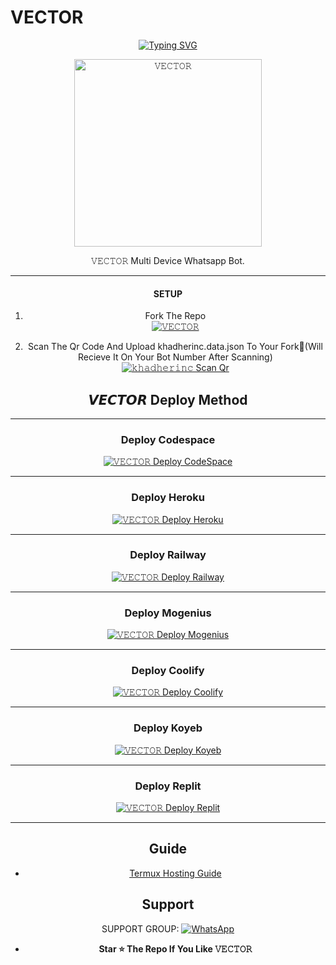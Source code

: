 
# VECTOR
<div align="center">
<a href="https://git.io/typing-svg"><img src="https://readme-typing-svg.demolab.com?font=Ribeye&size=50&pause=1000&color=F710B1&center=true&width=910&height=100&lines=I'M+𝚅𝙴𝙲𝚃𝙾𝚁;Multi+Divice+Whatsapp+Bot;Coded+By+𝙰𝙱𝙳𝚄𝙻 𝙺𝙷𝙰𝙳𝙷𝙴𝚁" alt="Typing SVG" /></a>
  
<p align="center">  
  <a href="https://instagram.com/abd_khadher___">
    <img alt=𝚅𝙴𝙲𝚃𝙾𝚁 height="300" src="https://pbxt.replicate.delivery/VeNXOQLbg1VKBa4Y5hrVam5kjDfYPTX0ekzTIompeezUWfiWE/out.png">
   
</a> 
    
</p>
<p align="center">
<a 

####  
𝚅𝙴𝙲𝚃𝙾𝚁 Multi Device Whatsapp Bot.

***

  #### SETUP

1. Fork The Repo
    <br>
<a href="https://github.com/khadherinc/VECTOR/fork"><img title="𝚅𝙴𝙲𝚃𝙾𝚁" src="https://img.shields.io/badge/FORK 𝚅𝙴𝙲𝚃𝙾𝚁-h?color=black&style=for-the-badge&logo=stackshare"></a>

2. Scan The Qr Code And Upload khadherinc.data.json To Your Fork🎯(Will Recieve It On Your Bot Number After Scanning)
    <br>
<a href="https://replit.com/@cvqwkzc64y/khadherinc-vector-qr?v=1"><img title="𝚔𝚑𝚊𝚍𝚑𝚎𝚛𝚒𝚗𝚌 Scan Qr" src="https://img.shields.io/badge/SCAN QR CODE-h?color=black&style=for-the-badge&logo=msi"></a>



## 𝙑𝙀𝘾𝙏𝙊𝙍 Deploy Method

-------

### Deploy Codespace

<a href="https://github.com/codespaces/new"><img title="𝚅𝙴𝙲𝚃𝙾𝚁 Deploy CodeSpace" src="https://img.shields.io/badge/DEPLOY CODESPACE-h?color=black&style=for-the-badge&logo=visualstudiocode"></a>

---
### Deploy Heroku 

<a href="https://heroku.com/deploy?template=https://github.com/AbhishekSuresh2/ABHISHEK-SER/"><img title="𝚅𝙴𝙲𝚃𝙾𝚁 Deploy Heroku" src="https://img.shields.io/badge/DEPLOY HEROKU-h?color=black&style=for-the-badge&logo=heroku"></a>

---
### Deploy Railway

<a href="https://railway.app/new"><img title="𝚅𝙴𝙲𝚃𝙾𝚁 Deploy Railway" src="https://img.shields.io/badge/DEPLOY RAILWAY-h?color=black&style=for-the-badge&logo=Railway"></a>


---
### Deploy Mogenius

<a href="https://studio.mogenius.com/studio/cloud-space/cloud-space-overview"><img title="𝚅𝙴𝙲𝚃𝙾𝚁 Deploy Mogenius" src="https://img.shields.io/badge/DEPLOY MOGENIUS-h?color=black&style=for-the-badge&logo=genius"></a>

---
### Deploy Coolify

<a href="https://coolify.io/"><img title="𝚅𝙴𝙲𝚃𝙾𝚁 Deploy Coolify" src="https://img.shields.io/badge/DEPLOY COOLIFY-h?color=black&style=for-the-badge&logo=coolify"></a>

---
### Deploy Koyeb

<a href="https://app.koyeb.com"><img title="𝚅𝙴𝙲𝚃𝙾𝚁 Deploy Koyeb" src="https://img.shields.io/badge/DEPLOY KOYEB-h?color=black&style=for-the-badge&logo=koyeb"></a>

---
### Deploy Replit

<a href="https://replit.com/github/khadherinc/VECTOR"><img title="𝚅𝙴𝙲𝚃𝙾𝚁 Deploy Replit" src="https://img.shields.io/badge/DEPLOY REPLIT-h?color=black&style=for-the-badge&logo=Replit"></a>

---
 ## Guide

 - [Termux Hosting Guide](https://github.com/khadherincVECTOR/blob/main/Termux-Guide.md)
 
 
 ## Support

SUPPORT GROUP: <a href="https://chat.whatsapp.com/HMJQZqjClNgKOitnskMpbJ"><img alt="WhatsApp" src="https://camo.githubusercontent.com/2157131829ac512183ee8f8b6c6f803688a4cc66a2e686602844e80478401a7c/68747470733a2f2f696d672e736869656c64732e696f2f62616467652f4a6f696e2047726f75702d3235443336363f7374796c653d666f722d7468652d6261646765266c6f676f3d7768617473617070266c6f676f436f6c6f723d7768697465"/></a>

- **Star ⭐ The Repo If You Like 𝚅𝙴𝙲𝚃𝙾𝚁**

 
